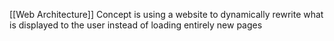 [[Web Architecture]]
Concept is using a website to dynamically rewrite what is displayed to the user instead of loading entirely new pages
